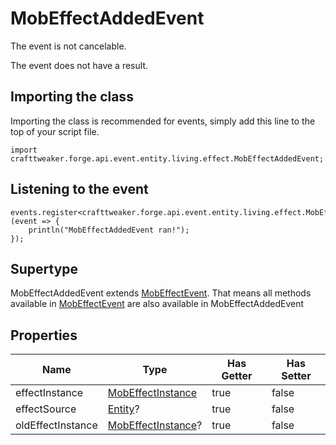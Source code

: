 # MobEffectAddedEvent

The event is not cancelable.

The event does not have a result.

## Importing the class

Importing the class is recommended for events, simply add this line to the top of your script file.
```zenscript
import crafttweaker.forge.api.event.entity.living.effect.MobEffectAddedEvent;
```


## Listening to the event

```zenscript
events.register<crafttweaker.forge.api.event.entity.living.effect.MobEffectAddedEvent>(event => {
    println("MobEffectAddedEvent ran!");
});
```


## Supertype

MobEffectAddedEvent extends [MobEffectEvent](/forge/api/event/entity/living/effect/MobEffectEvent). That means all methods available in [MobEffectEvent](/forge/api/event/entity/living/effect/MobEffectEvent) are also available in MobEffectAddedEvent

## Properties

|       Name        |                                Type                                | Has Getter | Has Setter |
|-------------------|--------------------------------------------------------------------|------------|------------|
| effectInstance    | [MobEffectInstance](/vanilla/api/entity/effect/MobEffectInstance)  | true       | false      |
| effectSource      | [Entity](/vanilla/api/entity/Entity)?                              | true       | false      |
| oldEffectInstance | [MobEffectInstance](/vanilla/api/entity/effect/MobEffectInstance)? | true       | false      |

